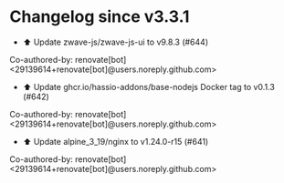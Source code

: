 # Changelog since v3.3.1
- ⬆️ Update zwave-js/zwave-js-ui to v9.8.3 (#644)

Co-authored-by: renovate[bot] <29139614+renovate[bot]@users.noreply.github.com> 
- ⬆️ Update ghcr.io/hassio-addons/base-nodejs Docker tag to v0.1.3 (#642)

Co-authored-by: renovate[bot] <29139614+renovate[bot]@users.noreply.github.com> 
- ⬆️ Update alpine_3_19/nginx to v1.24.0-r15 (#641)

Co-authored-by: renovate[bot] <29139614+renovate[bot]@users.noreply.github.com> 
